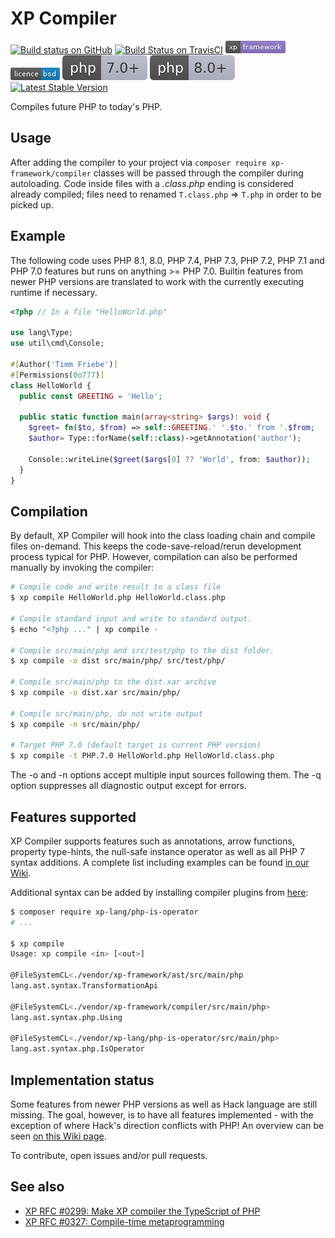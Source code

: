 XP Compiler
===========

[![Build status on GitHub](https://github.com/xp-framework/compiler/workflows/Tests/badge.svg)](https://github.com/xp-framework/compiler/actions)
[![Build Status on TravisCI](https://secure.travis-ci.org/xp-forge/sequence.svg)](http://travis-ci.org/xp-framework/compiler)
[![XP Framework Module](https://raw.githubusercontent.com/xp-framework/web/master/static/xp-framework-badge.png)](https://github.com/xp-framework/core)
[![BSD Licence](https://raw.githubusercontent.com/xp-framework/web/master/static/licence-bsd.png)](https://github.com/xp-framework/core/blob/master/LICENCE.md)
[![Requires PHP 7.0+](https://raw.githubusercontent.com/xp-framework/web/master/static/php-7_0plus.svg)](http://php.net/)
[![Supports PHP 8.0+](https://raw.githubusercontent.com/xp-framework/web/master/static/php-8_0plus.svg)](http://php.net/)
[![Latest Stable Version](https://poser.pugx.org/xp-framework/compiler/version.png)](https://packagist.org/packages/xp-framework/compiler)

Compiles future PHP to today's PHP.

Usage
-----
After adding the compiler to your project via `composer require xp-framework/compiler` classes will be passed through the compiler during autoloading. Code inside files with a *.class.php* ending is considered already compiled; files need to renamed `T.class.php` => `T.php` in order to be picked up.

Example
-------
The following code uses PHP 8.1, 8.0, PHP 7.4, PHP 7.3, PHP 7.2, PHP 7.1 and PHP 7.0 features but runs on anything >= PHP 7.0. Builtin features from newer PHP versions are translated to work with the currently executing runtime if necessary.

```php
<?php // In a file "HelloWorld.php"

use lang\Type;
use util\cmd\Console;

#[Author('Timm Friebe')]
#[Permissions(0o777)]
class HelloWorld {
  public const GREETING = 'Hello';

  public static function main(array<string> $args): void {
    $greet= fn($to, $from) => self::GREETING.' '.$to.' from '.$from;
    $author= Type::forName(self::class)->getAnnotation('author');

    Console::writeLine($greet($args[0] ?? 'World', from: $author));
  }
}
```

Compilation
-----------
By default, XP Compiler will hook into the class loading chain and compile files on-demand. This keeps the code-save-reload/rerun development process typical for PHP. However, compilation can also be performed manually by invoking the compiler:

```bash
# Compile code and write result to a class file
$ xp compile HelloWorld.php HelloWorld.class.php

# Compile standard input and write to standard output.
$ echo "<?php ..." | xp compile -

# Compile src/main/php and src/test/php to the dist folder.
$ xp compile -o dist src/main/php/ src/test/php/

# Compile src/main/php to the dist.xar archive
$ xp compile -o dist.xar src/main/php/

# Compile src/main/php, do not write output
$ xp compile -n src/main/php/

# Target PHP 7.0 (default target is current PHP version)
$ xp compile -t PHP.7.0 HelloWorld.php HelloWorld.class.php
```

The -o and -n options accept multiple input sources following them.
The -q option suppresses all diagnostic output except for errors.

Features supported
------------------

XP Compiler supports features such as annotations, arrow functions, property type-hints, the null-safe instance operator as well as all PHP 7 syntax additions. A complete list including examples can be found [in our Wiki](https://github.com/xp-framework/compiler/wiki).

Additional syntax can be added by installing compiler plugins from [here](https://github.com/xp-lang):

```bash
$ composer require xp-lang/php-is-operator
# ...

$ xp compile
Usage: xp compile <in> [<out>]

@FileSystemCL<./vendor/xp-framework/ast/src/main/php
lang.ast.syntax.TransformationApi

@FileSystemCL<./vendor/xp-framework/compiler/src/main/php>
lang.ast.syntax.php.Using

@FileSystemCL<./vendor/xp-lang/php-is-operator/src/main/php>
lang.ast.syntax.php.IsOperator
```

Implementation status
---------------------

Some features from newer PHP versions as well as Hack language are still missing. The goal, however, is to have all features implemented - with the exception of where Hack's direction conflicts with PHP! An overview can be seen [on this Wiki page](https://github.com/xp-framework/compiler/wiki/Implementation-status).

To contribute, open issues and/or pull requests.

See also
--------

* [XP RFC #0299: Make XP compiler the TypeScript of PHP](https://github.com/xp-framework/rfc/issues/299)
* [XP RFC #0327: Compile-time metaprogramming](https://github.com/xp-framework/rfc/issues/327)